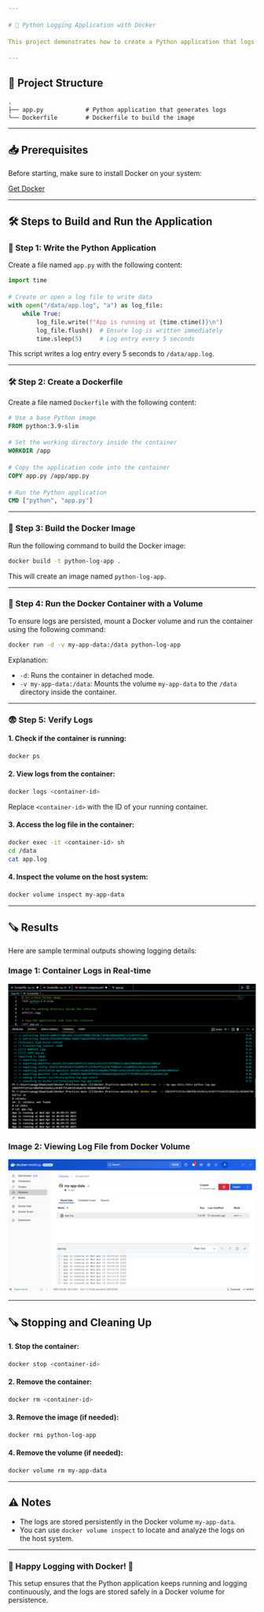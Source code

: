 ```yaml
---

# 🐍 Python Logging Application with Docker

This project demonstrates how to create a Python application that logs data continuously to a file and runs it inside a Docker container. The logs are saved in a Docker volume, ensuring persistence even after the container is stopped or removed.

---
```


## 📁 Project Structure

```plaintext
.
├── app.py            # Python application that generates logs
└── Dockerfile        # Dockerfile to build the image
```

---

## 📥 Prerequisites

Before starting, make sure to install Docker on your system:

[Get Docker](https://docs.docker.com/get-docker/)

---

## 🛠️ Steps to Build and Run the Application

### 🐍 Step 1: Write the Python Application

Create a file named `app.py` with the following content:

```python
import time

# Create or open a log file to write data
with open("/data/app.log", "a") as log_file:
    while True:
        log_file.write(f"App is running at {time.ctime()}\n")
        log_file.flush()  # Ensure log is written immediately
        time.sleep(5)     # Log entry every 5 seconds
```

This script writes a log entry every 5 seconds to `/data/app.log`.

---

### 🛠️ Step 2: Create a Dockerfile

Create a file named `Dockerfile` with the following content:

```dockerfile
# Use a base Python image
FROM python:3.9-slim

# Set the working directory inside the container
WORKDIR /app

# Copy the application code into the container
COPY app.py /app/app.py

# Run the Python application
CMD ["python", "app.py"]
```

---

### 🚀 Step 3: Build the Docker Image

Run the following command to build the Docker image:

```bash
docker build -t python-log-app .
```

This will create an image named `python-log-app`.

---

### 🚀 Step 4: Run the Docker Container with a Volume

To ensure logs are persisted, mount a Docker volume and run the container using the following command:

```bash
docker run -d -v my-app-data:/data python-log-app
```

Explanation:
- `-d`: Runs the container in detached mode.
- `-v my-app-data:/data`: Mounts the volume `my-app-data` to the `/data` directory inside the container.

---

### 😨 Step 5: Verify Logs

#### 1. **Check if the container is running:**

```bash
docker ps
```

#### 2. **View logs from the container:**

```bash
docker logs <container-id>
```

Replace `<container-id>` with the ID of your running container.

#### 3. **Access the log file in the container:**

```bash
docker exec -it <container-id> sh
cd /data
cat app.log
```

#### 4. **Inspect the volume on the host system:**

```bash
docker volume inspect my-app-data
```

---

## 🪚 Results

Here are sample terminal outputs showing logging details:

### Image 1: Container Logs in Real-time
![Logging in Terminal](image1.png)

### Image 2: Viewing Log File from Docker Volume
![Log File Content Docker Desktop](image2.png)

---

## 🪚 Stopping and Cleaning Up

#### 1. **Stop the container:**

```bash
docker stop <container-id>
```

#### 2. **Remove the container:**

```bash
docker rm <container-id>
```

#### 3. **Remove the image (if needed):**

```bash
docker rmi python-log-app
```

#### 4. **Remove the volume (if needed):**

```bash
docker volume rm my-app-data
```

---

## ⚠️ Notes

- The logs are stored persistently in the Docker volume `my-app-data`.
- You can use `docker volume inspect` to locate and analyze the logs on the host system.

---

### 🚀 Happy Logging with Docker! 🚀

This setup ensures that the Python application keeps running and logging continuously, and the logs are stored safely in a Docker volume for persistence.

